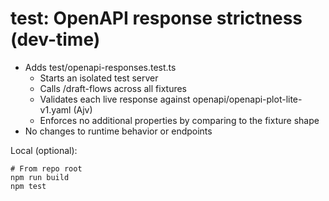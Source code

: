 # test: OpenAPI response strictness (dev-time)

- Adds test/openapi-responses.test.ts
  - Starts an isolated test server
  - Calls /draft-flows across all fixtures
  - Validates each live response against openapi/openapi-plot-lite-v1.yaml (Ajv)
  - Enforces no additional properties by comparing to the fixture shape
- No changes to runtime behavior or endpoints

Local (optional):

```
# From repo root
npm run build
npm test
```